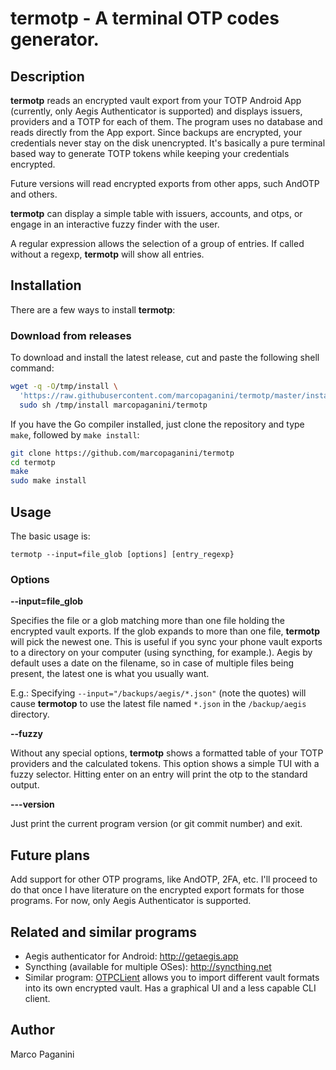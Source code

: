 # termotp - A terminal OTP codes generator.

## Description

**termotp** reads an encrypted vault export from your TOTP Android App (currently, only Aegis Authenticator is supported) and displays issuers, providers and a TOTP for each of them. The program uses no database and reads directly from the App export. Since backups are encrypted, your credentials never stay on the disk unencrypted. It's basically a pure terminal based way to generate TOTP tokens while keeping your credentials encrypted.

Future versions will read encrypted exports from other apps, such AndOTP and others.

**termotp** can display a simple table with issuers, accounts, and otps, or engage in an interactive fuzzy finder with the user.

A regular expression allows the selection of a group of entries. If called without a regexp, **termotp** will show all entries.

## Installation

There are a few ways to install **termotp**:

### Download from releases

To download and install the latest release, cut and paste the following shell command:

```bash
wget -q -O/tmp/install \
  'https://raw.githubusercontent.com/marcopaganini/termotp/master/install.sh' && \
  sudo sh /tmp/install marcopaganini/termotp
```

If you have the Go compiler installed, just clone the repository and type `make`, followed by `make install`:

```bash
git clone https://github.com/marcopaganini/termotp
cd termotp
make
sudo make install
```

## Usage

The basic usage is:

```
termotp --input=file_glob [options] [entry_regexp}
```

### Options ###

**--input=file_glob**

Specifies the file or a glob matching more than one file holding the encrypted vault exports. If the glob expands to more than one file, **termotp** will pick the newest one. This is useful if you sync your phone vault exports to a directory on your computer (using syncthing, for example.). Aegis by default uses a date on the filename, so in case of multiple files being present, the latest one is what you usually want.

E.g.: Specifying `--input="/backups/aegis/*.json"` (note the quotes) will cause **termotop** to use the latest file named `*.json` in the `/backup/aegis` directory.

**--fuzzy**

Without any special options, **termotp** shows a formatted table of your TOTP providers and the calculated tokens. This option shows a simple TUI with a fuzzy selector. Hitting enter on an entry will print the otp to the standard output.

**---version**

Just print the current program version (or git commit number) and exit.

## Future plans

Add support for other OTP programs, like AndOTP, 2FA, etc. I'll proceed to do that once I have literature on the encrypted export formats for those programs.  For now, only Aegis Authenticator is supported.

## Related and similar programs

* Aegis authenticator for Android: http://getaegis.app
* Syncthing (available for multiple OSes): http://syncthing.net
* Similar program: [OTPCLient](https://github.com/paolostivanin/OTPClient) allows you to import different vault formats into its own encrypted vault. Has a graphical UI and a less capable CLI client.

## Author

Marco Paganini <paganini AT paganini dot net>
